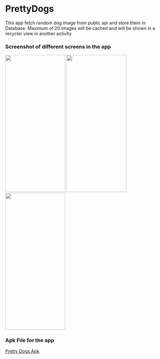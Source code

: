 # PrettyDogs
This app fetch random dog image from public api and store them in Database. Maximum of 20 Images will be cached and will be shown in a recycler view in another activity

### Screenshot of different screens in the app

<p float="left">
  <img src="https://user-images.githubusercontent.com/42676336/226044687-c6f6007d-42aa-4c64-acfa-c55ad78d252c.jpg" width="190" height="433.3">
  <img src="https://user-images.githubusercontent.com/42676336/226044801-3dbeef7b-10a6-4247-a8fe-70a961d90f1e.jpg" width="190" height="433.3">
  <img src="https://user-images.githubusercontent.com/42676336/226044858-97c9dc8c-2f2a-48b7-ac13-00bc8a0ddfad.jpg" width="190" height="433.3">
 </p>
 
 ### Apk File for the app
[Pretty Dogs Apk](https://drive.google.com/file/d/1Wex0DD8kYyJ0oJkPvDNQ9SkNiGlaX14m/view?usp=sharing)
